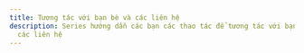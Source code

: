 ```yaml
---
title: Tương tác với bạn bè và các liên hệ
description: Series hướng dẫn các bạn các thao tác để tương tác với bạn bè cùng với
  các liên hệ
---
```


